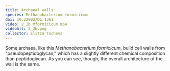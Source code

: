 ```yaml
---
title: Archaeal walls
species: Methanobacterium formicicum 
doi: 10.22002/D1.1361
video: 2_2b_Mformicicum.mp4
videoAlt: 2_2b.png
collector: Elitza Tocheva
---
```


Some archaea, like this *Methanobacterium formicicum*, build cell walls from "pseudopeptidoglycan," which has a slightly different chemical composition than peptidoglycan. As you can see, though, the overall architecture of the wall is the same.

